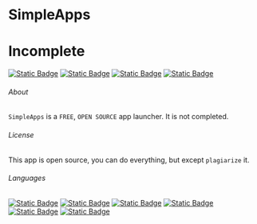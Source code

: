 # SimpleApps
# Incomplete
[![Static Badge](https://img.shields.io/badge/SimpleApps--999999)](#SimpleApps) [![Static Badge](https://img.shields.io/badge/🏠Home--999999)](#About) [![Static Badge](https://img.shields.io/badge/📄License--999999)](#License) [![Static Badge](https://img.shields.io/badge/🌍Languages--999999)](#Languages)

###### About
`SimpleApps` is a `FREE`, `OPEN SOURCE` app launcher.
It is not completed.

###### License
This app is open source, you can do everything, but except `plagiarize` it.

###### Languages
[![Static Badge](https://img.shields.io/badge/English--0000ff)](README.md) [![Static Badge](https://img.shields.io/badge/Chinese--ff0000)](README-cn.md) [![Static Badge](https://img.shields.io/badge/Japanese--ff8800)](README-jp.md) [![Static Badge](https://img.shields.io/badge/Whatlish--888888)](README-wtf.md) [![Static Badge](https://img.shields.io/badge/Chinese_Geng_Edition--00ff00)](README-cao.md) [![Static Badge](https://img.shields.io/badge/Russian--8888ff)](README-ru.md)
